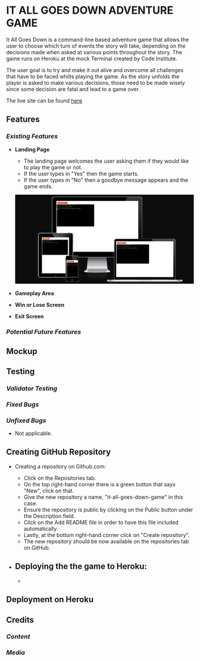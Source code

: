 # IT ALL GOES DOWN ADVENTURE GAME

It All Goes Down is a command-line based adventure game that allows the user to choose which turn of events the story will take, depending on the decisions made when asked at various points throughout the story. The game runs on Heroku at the mock Terminal created by Code Institute.

The user goal is to try and make it out alive and overcome all challenges that have to be faced whilts playing the game. As the story unfolds the player is asked to make various decisions, those need to be made wisely since some decision are fatal and lead to a game over.

The live site can be found [here](https://it-all-goes-down-530830bd039b.herokuapp.com/)



## **Features**
### *Existing Features*

- __Landing Page__
    - The landing page welcomes the user asking them if they would like to play the game or not.
    - If the user types in "Yes" then the game starts.
    - If the user types in "No" then a goodbye message appears and the game ends.

    ![Landing Page](assets/images/am-i-responsive.png)
- __Gameplay Area__

- __Win or Lose Screen__

- __Exit Screen__


### *Potential Future Features*

## **Mockup**


## **Testing**



### *Validator Testing*


### *Fixed Bugs* 

### *Unfixed Bugs*
- Not applicable.

## **Creating GitHub Repository**
-  Creating a repository on Github.com:
    - Click on the Repositories tab.
    - On the top right-hand corner there is a green button that says "New", click on that.
    - Give the new repository a name, "it-all-goes-down-game" in this case.
    - Ensure the repository is public by clicking on the Public button under the Description field.
    - Click on the Add README file in order to have this file included automatically.
    - Lastly, at the bottom right-hand corner click on "Create repository".
    - The new repository should be now available on the repositories tab on GitHub.

- Deploying the the game to Heroku:
    -
    -

## **Deployment on Heroku** 

    
## **Credits**
### *Content*

### *Media* 

